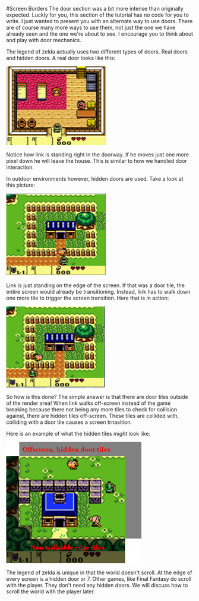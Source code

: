 #Screen Borders
The door section was a bit more intense than originally expected. Luckly for you, this section of the tutorial has no code for you to write. I just wanted to present you with an alternate way to use doors. There are of course many more ways to use them, not just the one we have already seen and the one we're about to see. I encourage you to think about and play with door mechanics.

The legend of zelda actually uses two different types of doors. Real doors and hidden doors. A real door looks like this:

![DOOR1](Images/link_door.PNG)

Notice how link is standing right in the doorway. If he moves just one more pixel down he will leave the house. This is similar to how we handled door interaction.

In outdoor environments however, hidden doors are used. Take a look at this picture:

![DOOR2](Images/link_edge.PNG)

Link is just standing on the edge of the screen. If that was a door tile, the entire screen would already be transitioning. Instead, link has to walk down one more tile to trigger the screen transition. Here that is in action:

![DOOR3](Images/link_anim.gif)

So how is this done? The simple answer is that there are door tiles outside of the render area! When link walks off-screen instead of the game breaking because there not being any more tiles to check for collision against, there are hidden tiles off-screen. These tiles are collided with, colliding with a door tile causes a screen trnasition. 

Here is an example of what the hidden tiles _might_ look like:

![DOOR4](Images/link_hidden.png)

The legend of zelda is unique in that the world doesn't scroll. At the edge of every screen is a hidden door or 7. Other games, like Final Fantasy do scroll with the player. They don't need any hidden doors. We will discuss how to scroll the world with the player later.